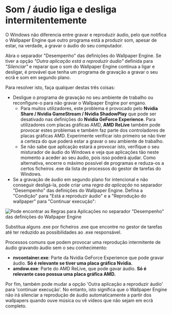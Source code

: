 # Som / áudio liga e desliga intermitentemente

O Windows não diferencia entre gravar e reproduzir áudio, pelo que notifica o Wallpaper Engine que outro programa está a produzir som, apesar de estar, na verdade, a gravar o áudio do seu computador.

Abra o separador "Desempenho" das definições do Wallpaper Engine. Se tiver a opção *"Outra aplicação está a reproduzir áudio"* definida para *"Silenciar"* e reparar que o som do Wallpaper Engine continua a ligar e desligar, é provável que tenha um programa de gravação a gravar o seu ecrã e som em segundo plano.

Para resolver isto, faça qualquer destas três coisas:

* Desligue o programa de gravação no seu ambiente de trabalho ou reconfigure-o para não gravar o Wallpaper Engine por engano.
    * Para muitos utilizadores, este problema é provocado pelo **Nvidia Share / Nvidia GameStream / Nvidia ShadowPlay** que pode ser desativado nas definições do **Nvidia GeForce Experience**. Para utilizadores com placas gráficas AMD, **AMD ReLive** também pode provocar estes problemas e também faz parte dos controladores de placas gráficas AMD. Experimente verificar isto primeiro se não tiver a certeza do que poderá estar a gravar o seu ambiente de trabalho.
    * Se não sabe que aplicação estará a provocar isto, verifique o seu misturador de áudio do Windows e veja que aplicações tão neste momento a aceder ao seu áudio, pois isso poderá ajudar. Como alternativa, encerre o máximo possível de programas e reduza-os a certos ficheiros .exe da lista de processos do gestor de tarefas do Windows.
* Se a gravação de áudio em segundo plano for intencional e não conseguir desligá-la, pode criar uma *regra da aplicação* no separador "Desempenho" das definições do Wallpaper Engine. Defina a "Condição" para "Está a reproduzir áudio" e a "Reprodução do wallpaper" para "Continuar execução":

![Pode encontrar as Regras para Aplicações no separador "Desempenho" das definições do Wallpaper Engine](./applicationrule.png)

Substitua alguns .exe por ficheiros .exe que encontre no gestor de tarefas até ter reduzido as possibilidades ao .exe responsável.

Processos comuns que podem provocar uma reprodução intermitente de áudio gravando áudio sem o seu conhecimento:

* **nvcontainer.exe**: Parte da Nvidia GeForce Experience que pode gravar áudio. **Só é relevante se tiver uma placa gráfica Nvidia.**
* **amdow.exe**: Parte do AMD ReLive, que pode gavar áudio. **Só é relevante caso possua uma placa gráfica AMD.**

Por fim, também pode mudar a opção 'Outra aplicação a reproduzir áudio' para 'continuar execução'. No entanto, isto significa que o Wallpaper Engine não irá silenciar a reprodução de áudio automaticamente a partir dos wallpapers quando ouve música ou vê vídeos que não sejam em ecrã completo.

